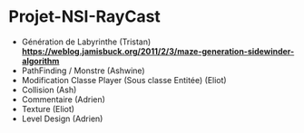 ﻿# Projet-NSI-RayCast

- Génération de Labyrinthe (Tristan) **https://weblog.jamisbuck.org/2011/2/3/maze-generation-sidewinder-algorithm**
- PathFinding / Monstre (Ashwine)
- Modification Classe Player (Sous classe Entitée) (Eliot)
- Collision (Ash)
- Commentaire (Adrien)
- Texture (Eliot)
- Level Design (Adrien)
